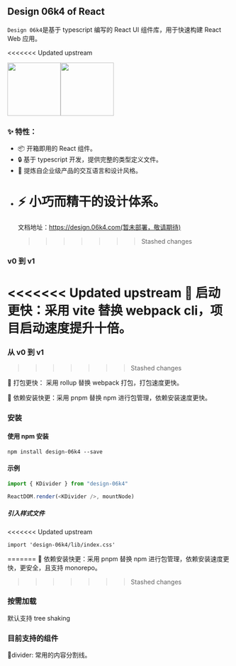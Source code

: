 <!--
 * @Author: YeWei Wang
 * @Date: 2022-03-06 14:02:15
 * @WeChat: wj826036
 * @Motto: 求知若渴，虚心若愚
 * @Description:
 * @LastEditTime: 2022-03-07 15:52:24
 * @Version: 1.0
 * @FilePath: \design-06k4\README.md
-->

## Design 06k4 of React

`Design 06k4`是基于 typescript 编写的 React UI 组件库，用于快速构建 React Web 应用。

<<<<<<< Updated upstream

<div style="display:flex;">
<img src="https://user-images.githubusercontent.com/49926816/156933931-d590e663-b5b4-48d1-b774-8424e55b97bf.png" width="120px"/>
  <span> </span>
<img src="https://user-images.githubusercontent.com/49926816/156934122-e92cd24a-93ef-4c16-a9cc-25c7a54cd1e3.png" width="120px" />
</div>

### ✨ 特性：

- 📦 开箱即用的 React 组件。
- 🔒 基于 typescript 开发，提供完整的类型定义文件。
- 🎪 提炼自企业级产品的交互语言和设计风格。
- # ⚡ 小巧而精干的设计体系。
  文档地址：https://design.06k4.com(暂未部署，敬请期待)
  > > > > > > > Stashed changes

### v0 到 v1

<<<<<<< Updated upstream
🚀 启动更快：采用 vite 替换 webpack cli，项目启动速度提升十倍。
=======

### 从 v0 到 v1

> > > > > > > Stashed changes

🚀 打包更快： 采用 rollup 替换 webpack 打包，打包速度更快。

🚀 依赖安装快更：采用 pnpm 替换 npm 进行包管理，依赖安装速度更快。

### 安装

#### 使用 npm 安装

`npm install design-06k4 --save`

#### 示例

```javascript
import { KDivider } from "design-06k4"

ReactDOM.render(<KDivider />, mountNode)
```

##### 引入样式文件

<<<<<<< Updated upstream

```javasctipt
import 'design-06k4/lib/index.css'
```

=======
🚀 依赖安装快更：采用 pnpm 替换 npm 进行包管理，依赖安装速度更快，更安全，且支持 monorepo。

> > > > > > > Stashed changes

### 按需加载

默认支持 tree shaking

### 目前支持的组件

🌟divider: 常用的内容分割线。
